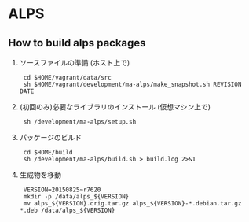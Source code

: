 # ALPS

## How to build alps packages

1. ソースファイルの準備 (ホスト上で)

        cd $HOME/vagrant/data/src
        sh $HOME/vagrant/development/ma-alps/make_snapshot.sh REVISION DATE

2. (初回のみ)必要なライブラリのインストール (仮想マシン上で)

        sh /development/ma-alps/setup.sh

3. パッケージのビルド

        cd $HOME/build
        sh /development/ma-alps/build.sh > build.log 2>&1

4. 生成物を移動

        VERSION=20150825~r7620
        mkdir -p /data/alps_${VERSION}
        mv alps_${VERSION}.orig.tar.gz alps_${VERSION}-*.debian.tar.gz *.deb /data/alps_${VERSION}

